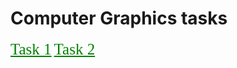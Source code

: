 # Computer Graphics tasks

<a href="https://github.com/cutymurphy/Computer-Graphics/tree/master/src/task1" style="font-family:Monotype Corsiva;color:green;font-size:25px">Task 1</a>
<a href="https://github.com/cutymurphy/Computer-Graphics/tree/master/src/task2" style="font-family:Monotype Corsiva;color:green;font-size:25px">Task 2</a>

